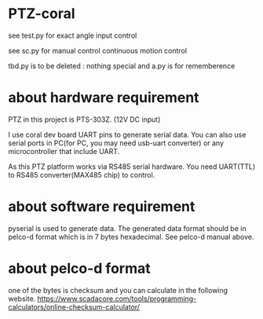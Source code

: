 # PTZ-coral

see test.py for exact angle input control 

see sc.py for manual control continuous motion control 

tbd.py is to be deleted : nothing special and a.py is for rememberence 


# about hardware requirement 
PTZ in this project is PTS-303Z. (12V DC input) 

I use coral dev board UART pins to generate serial data. You can also use serial ports in PC(for PC, you may need usb-uart converter) or any microcontroller that include UART. 

As this PTZ platform works via RS485 serial hardware. You need UART(TTL) to RS485 converter(MAX485 chip) to control. 


# about software requirement 
pyserial is used to generate data. The generated data format should be in pelco-d format which is in 7 bytes hexadecimal. See pelco-d manual above. 

# about pelco-d format 
one of the bytes is checksum and you can calculate in the following website. 
https://www.scadacore.com/tools/programming-calculators/online-checksum-calculator/
